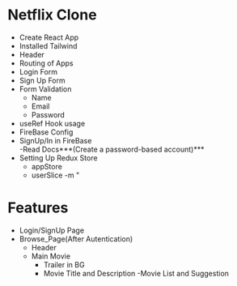 # Netflix Clone

- Create React App
- Installed Tailwind
- Header
- Routing of Apps
- Login Form
- Sign Up Form
- Form Validation
    - Name
    - Email
    - Password
- useRef Hook usage
- FireBase Config
- SignUp/In in FireBase     
    -Read Docs***(Create a password-based account)***
- Setting Up Redux Store    
    - appStore
    - userSlice -m "


# Features
- Login/SignUp Page
- Browse_Page(After Autentication)
    - Header
    - Main Movie
        - Trailer in BG
        - Movie Title and Description
    -Movie List and Suggestion


